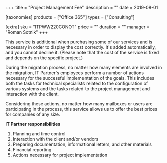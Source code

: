 +++
title = "Project Management Fee"
description = ""
date = 2019-08-01

[taxonomies]
products = ["Office 365"]
types = ["Consulting"]

[extra]
sku = "ITPWW220CONOT"
price = ""
duration = ""
manager = "Roman Sotnik"
+++

This service is additional when purchasing some of our services and is
necessary in order to display the cost correctly. It's added 
automatically, and you cannot decline it. (Please note that the cost of
the service is fixed and depends on the specific project.)

During the migration process, no matter how many elements are involved in
the migration, IT Partner's employees perform a number of actions
necessary for the successful implementation of the goals. This includes
both the tasks for technical specialists related to the configuration of
various systems and the tasks related to the project management and
interaction with the client.

Considering these actions, no matter how many mailboxes or users are
participating in the process, this service allows us to offer
the best prices for companies of any size.

**IT Partner responsibilities**

1.  Planning and time control
2.  Interaction with the client and/or vendors
3.  Preparing documentation, informational letters, and other materials
4.  Financial reporting
5.  Actions necessary for project implementation
